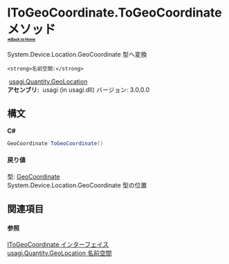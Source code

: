 # IToGeoCoordinate.ToGeoCoordinate メソッド <div style="font-size:30%"><a href="https://github.com/usagi/usagi.cs/blob/master/docs/Home.md">≪Back to Home</a></div> 

System.Device.Location.GeoCoordinate 型へ変換


    <strong>名前空間:</strong>
&nbsp;<a href="N_usagi_Quantity_GeoLocation.md">usagi.Quantity.GeoLocation</a><br /><strong>アセンブリ:</strong>
&nbsp;usagi (in usagi.dll) バージョン: 3.0.0.0

## 構文

**C#**<br />
``` C#
GeoCoordinate ToGeoCoordinate()
```


#### 戻り値
型: <a href="http://msdn2.microsoft.com/ja-jp/library/ee425989" target="_blank">GeoCoordinate</a><br />System.Device.Location.GeoCoordinate 型の位置

## 関連項目


#### 参照
<a href="T_usagi_Quantity_GeoLocation_IToGeoCoordinate.md">IToGeoCoordinate インターフェイス</a><br /><a href="N_usagi_Quantity_GeoLocation.md">usagi.Quantity.GeoLocation 名前空間</a><br />